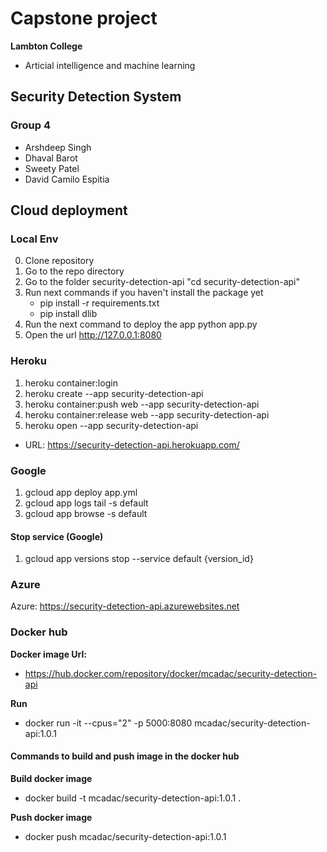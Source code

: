 # Capstone project

**Lambton College**
- Articial intelligence and machine learning

## Security Detection System

### Group 4
- Arshdeep Singh
- Dhaval Barot
- Sweety Patel
- David Camilo Espitia

## Cloud deployment

### Local Env
0. Clone repository
1. Go to the repo directory
2. Go to the folder security-detection-api  "cd security-detection-api"
3. Run next commands if you haven't install the package yet
    - pip install -r requirements.txt
    - pip install dlib
4. Run the next command to deploy the app
    python app.py
5. Open the url http://127.0.0.1:8080

### Heroku
1. heroku container:login
2. heroku create --app security-detection-api 
3. heroku container:push web --app security-detection-api
4. heroku container:release web --app security-detection-api
5. heroku open --app security-detection-api

- URL: https://security-detection-api.herokuapp.com/

### Google
1. gcloud app deploy app.yml
2. gcloud app logs tail -s default
3. gcloud app browse -s default

#### Stop service (Google)
1. gcloud app versions stop --service default {version_id}

### Azure
Azure: https://security-detection-api.azurewebsites.net

### Docker hub
**Docker image Url:** 
- https://hub.docker.com/repository/docker/mcadac/security-detection-api
 
**Run**
- docker run -it --cpus="2" -p 5000:8080 mcadac/security-detection-api:1.0.1

#### Commands to build and push image in the docker hub
**Build docker image**
- docker build -t mcadac/security-detection-api:1.0.1 .

**Push docker image**
- docker push mcadac/security-detection-api:1.0.1
